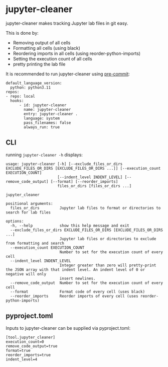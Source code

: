 # jupyter-cleaner

jupyter-cleaner makes tracking Jupyter lab files in git easy.

This is done by:
- Removing output of all cells
- Formatting all cells (using black)
- Reordering imports in all cells (using reorder-python-imports)
- Setting the execution count of all cells
- pretty printing the lab file

It is recommended to run jupyter-cleaner using [pre-commit](https://pre-commit.com/):
```
default_language_version:
  python: python3.11
repos:
- repo: local
  hooks:
      - id: jupyter-cleaner
        name: jupyter-cleaner
        entry: jupyter-cleaner .
        language: system
        pass_filenames: false
        always_run: true
```

## CLI
running `jupyter-cleaner -h` displays:
```
usage: jupyter-cleaner [-h] [--exclude_files_or_dirs EXCLUDE_FILES_OR_DIRS [EXCLUDE_FILES_OR_DIRS ...]] [--execution_count EXECUTION_COUNT]
                       [--indent_level INDENT_LEVEL] [--remove_code_output] [--format] [--reorder_imports]
                       files_or_dirs [files_or_dirs ...]

jupyter_cleaner

positional arguments:
  files_or_dirs         Jupyter lab files to format or directories to search for lab files

options:
  -h, --help            show this help message and exit
  --exclude_files_or_dirs EXCLUDE_FILES_OR_DIRS [EXCLUDE_FILES_OR_DIRS ...]
                        Jupyter lab files or directories to exclude from formatting and search
  --execution_count EXECUTION_COUNT
                        Number to set for the execution count of every cell
  --indent_level INDENT_LEVEL
                        Integer greater than zero will pretty-print the JSON array with that indent level. An indent level of 0 or negative will only
                        insert newlines.
  --remove_code_output  Number to set for the execution count of every cell
  --format              Format code of every cell (uses black)
  --reorder_imports     Reorder imports of every cell (uses reorder-python-imports)
```

## pyproject.toml
Inputs to jupyter-cleaner can be supplied via pyproject.toml:
```
[tool.jupyter_cleaner]
execution_count=0
remove_code_output=true
format=true
reorder_imports=true
indent_level=4
```
